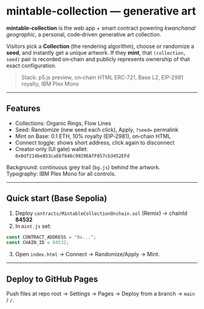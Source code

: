# mintable-collection — generative art

**mintable-collection** is the web app + smart contract powering *kwanchanal geographic*, a personal, code‑driven generative art collection.

Visitors pick a **Collection** (the rendering algorithm), choose or randomize a **seed**, and instantly get a unique artwork. If they **mint**, that `(collection, seed)` pair is recorded on‑chain and publicly represents ownership of that exact configuration.

> Stack: p5.js preview, on‑chain HTML ERC‑721, Base L2, EIP‑2981 royalty, IBM Plex Mono

---

## Features
- Collections: Organic Rings, Flow Lines
- Seed: Randomize (new seed each click), Apply, `?seed=` permalink
- Mint on Base: 0.1 ETH, 10% royalty (EIP‑2981), on‑chain HTML
- Connect toggle: shows short address, click again to disconnect
- Creator‑only (UI gate) wallet: `0x0df214be853caE6f646c9929EAfF857cb3452EFd`

Background: continuous grey trail (`bg.js`) behind the artwork.  
Typography: IBM Plex Mono for all controls.

---

## Quick start (Base Sepolia)
1) Deploy `contracts/MintableCollectionOnchain.sol` (Remix) → chainId **84532**  
2) In `mint.js` set:
```js
const CONTRACT_ADDRESS = "0x...";
const CHAIN_ID = 84532;
```
3) Open `index.html` → Connect → Randomize/Apply → Mint.

---

## Deploy to GitHub Pages
Push files at repo root → Settings → Pages → Deploy from a branch → `main` / `/`.
